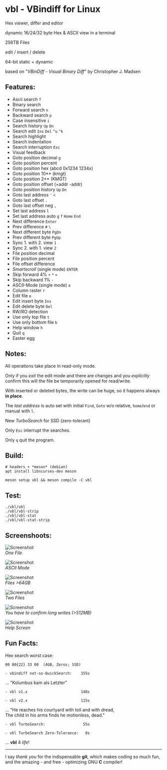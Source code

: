 vbl - VBindiff for Linux
========================

Hex viewer, differ and editor

dynamic 16/24/32 byte Hex & ASCII view in a terminal

256TB Files

edit / insert / delete

64-bit static + dynamic

based on "*VBinDiff - Visual Binary Diff*" by Christopher J. Madsen

Features:
---------

 - Ascii search `f`
 - Binary search
 - Forward search `n`
 - Backward search `p`
 - Case insensitive `i`
 - Search history `Up` `Dn`
 - Search edit `Ins` `Del` `^u` `^k`
 - Search highlight
 - Search indentation
 - Search interruption `Esc`
 - Visual feedback
 - Goto position decimal `g`
 - Goto position percent
 - Goto position hex (abcd 0x1234 1234x)
 - Goto position 10** (kmgt)
 - Goto position 2** (KMGT)
 - Goto position offset (+addr -addr)
 - Goto position history `Up` `Dn`
 - Goto last address `'` `<`
 - Goto last offset `.`
 - Goto last offset neg `,`
 - Set  last address `l`
 - Set  last address auto `g` `f` `Home` `End`
 - Next difference `Enter`
 - Prev difference `#` `\`
 - Next different byte `PgDn`
 - Prev different byte `PgUp`
 - Sync 1. with 2. view `1`
 - Sync 2. with 1. view `2`
 - File position decimal
 - File position percent
 - File offset difference
 - _Smartscroll_ (single mode) `ENTER`
 - Skip forward 4% `+` `*` `=`
 - Skip backward 1% `-`
 - ASCII-Mode (single mode) `a`
 - Column raster `r`
 - Edit file `e`
 - Edit insert byte `Ins`
 - Edit delete byte `Del`
 - RW/RO detection
 - Use only top file `t`
 - Use only bottom file `b`
 - Help window `h`
 - Quit `q`
 - Easter egg

Notes:
------

All operations take place in read-only mode.

Only if you _exit_ the edit mode and there are changes and you _explicitly_ confirm this will the file be temporarily opened for read/write.

With inserted or deleted bytes, the write can be huge, so it happens always **in place**.

The _last address_ is auto set with initial `Find`, `Goto` w/o relative, `home`/`end` or manual with `l`.

New _TurboSearch_ for SSD (zero-tolerant)

Only `Esc` interrupt the searches.

Only `q` quit the program.

Build:
------

```
# headers + *meson* (debian)
apt install libncurses-dev meson

meson setup vbl && meson compile -C vbl
```

Test:
-----

```
./vbl/vbl
./vbl/vbl-strip
./vbl/vbl-stat
./vbl/vbl-stat-strip
```

Screenshoots:
-------------

![Screenshot](pics/one.jpg)  
*One File*

![Screenshot](pics/ascii.jpg)  
*ASCII Mode*

![Screenshot](pics/64gb.jpg)  
*Files >64GB*

![Screenshot](pics/two.jpg)  
*Two Files*

![Screenshot](pics/ask.png)  
*You have to confirm long writes (>512MB)*

![Screenshot](pics/help.png)  
*Help Screen*

Fun Facts:
----------

Hex search worst case:
```
00 00{22} 33 00  (4GB, Zeros; SSD)
```

```
- vbindiff not-so-QuickSearch:    155s
```
 ... "Kolumbus kam als Letzter"

```
- vbl v1.x                        148s
```

```
- vbl v2.x                        115s
```
 ... "He reaches his courtyard with toil and with dread,  
The child in his arms finds he motionless, dead."

```
- vbl TurboSearch:                 55s
```

```
- vbl TurboSearch Zero-Tolerance:   8s
```
 ... **vbl** 4 *life*!

-----

I say _thank you_ for the indispensable **git**, which makes coding so much fun, and the amazing - and free - optimizing GNU **C** compiler!
